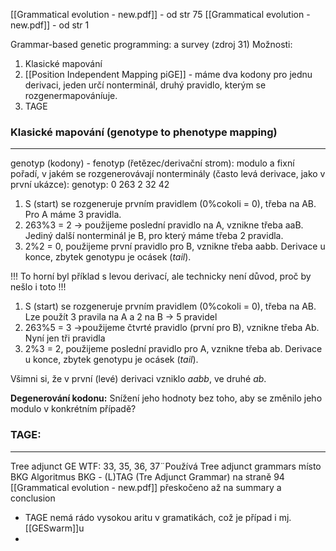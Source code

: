 [[Grammatical evolution - new.pdf]] - od str 75
[[Grammatical evolution - new.pdf]] - od str 1

Grammar-based genetic programming: a survey (zdroj 31)
Možnosti:
1) Klasické mapování
3) [[Position Independent Mapping piGE]] - máme dva kodony pro jednu derivaci, jeden určí nonterminál, druhý pravidlo, kterým se rozgenermapováníuje.
4) TAGE

### Klasické mapování (genotype to phenotype mapping)
---
genotyp (kodony) - fenotyp (řetězec/derivační strom): modulo a fixní pořadí, v jakém se rozgenerovávají nonterminály (často levá derivace, jako v první ukázce):
genotyp: 0 263 2 32 42
1) S (start) se rozgeneruje prvním pravidlem (0%cokoli = 0), třeba na AB. Pro A máme 3 pravidla. 
2) 263%3 = 2 -> použijeme poslední pravidlo  na A, vznikne třeba aaB. Jediný další nonterminál je B, pro který máme třeba 2 pravidla.
3) 2%2 = 0, použijeme první pravidlo pro B, vznikne třeba aabb. Derivace u  konce, zbytek genotypu je ocásek (*tail*). 

!!! To horní byl příklad s levou derivací, ale technicky není důvod, proč by nešlo i toto !!!
1) S (start) se rozgeneruje prvním pravidlem (0%cokoli = 0), třeba na AB. Lze použít  3 pravila na A a 2 na B -> 5 pravidel
2) 263%5 = 3 ->použijeme čtvrté pravidlo (první pro B), vznikne třeba Ab. Nyní jen tři pravidla
3) 2%3 = 2, použijeme poslední pravidlo pro A, vznikne třeba ab. Derivace u  konce, zbytek genotypu je ocásek (*tail*). 

Všimni si, že v první (levé) derivaci vzniklo *aabb*, ve druhé *ab*. 

**Degenerování kodonu:**
Snížení jeho hodnoty bez toho, aby se změnilo jeho modulo v konkrétním případě?


### TAGE:
---
Tree adjunct GE
WTF: 33, 35, 36, 37¨Používá Tree adjunct grammars místo BKG
Algoritmus BKG - (L)TAG (Tre Adjunct Grammar) na straně 94 [[Grammatical evolution - new.pdf]]
přeskočeno až na summary a conclusion
* TAGE nemá rádo vysokou aritu v gramatikách, což je případ i mj. [[GESwarm]]u
* 

